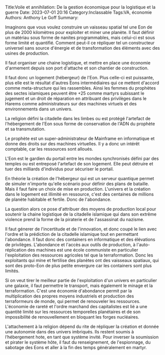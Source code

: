 ﻿Title:Voile et annihilation: De la gestion économique pour la logistique et la guerre
Date: 2023-07-01 20:16
Category:Inclassable
Tags:VA, économie
Authors: Anthony Le Goff
Summary:

  

Imaginons que vous voulez construire un vaisseau spatial tel une Eon de plus de 2000 kilomètres pour exploiter et miner une planète. Il faut définir un matériau sous forme de nanites programmables, mais celui-ci est sous forme limité et quantifié. Comment peut-il ce répliquer tel un constructeur universel sans source d'énergie et de transformation des éléments avec des usines de production.  

Il faut organiser une chaine logistique, et mettre en place une économie d'armement depuis son port d'attache et son chantier de construction.  

Il faut donc un logement (hébergeur) de l'Eon. Plus celle-ci est puissante, plus elle est le résultat d'autres Eons intermédiaires qui ce mettent d'accord comme meta-structure qui les rassembles. Ainsi les femmes du prophètes des sectes islamiques peuvent être +25 comme martyrs subissant le jugement et un droit de réparation en attribuant des privilèges dans le Harems comme administrateurs sur des machines virtuels et des environnements dans un univers.  

La religion défini la citadelle dans les limbes ou est protégé l'artefact de l'hébergement de l'Eon sous forme de conservation de l'ADN du prophète et sa transmutation.  

Le prophète est un super-administrateur de Mainframe en informatique et donne des droits sur des machines virtuelles. Il y a donc un intérêt comptable, car les ressources sont alloués.  

L'Eon est le gardien du portail entre les mondes synchronisés défini par des temples ou est entreposé l'artefact de son logement. Elle peut détruire et tuer des milliards d'individus pour sécuriser le portail.  

En théorie la création de l'hébergeur qui est un serveur quantique permet de simuler n'importe qu'elle scénario pour définir des plans de bataille. Mais il faut faire un choix de mise en production. L'univers et la création dans le logement est illimité en ressource, c'est des centaines de millions de planète habitable et fertile. Donc de l'abondance.  

La question alors ce pose d'attribuer des moyens de production local pour soutenir la chaine logistique de la citadelle islamique qui dans son extrême violence prend la forme de la piraterie et de l'assassinat du nazisme.  

Il faut génerer de l'incertitude et de l'innovation, et donc coupé le lien avec l'ordre et la prédiction de la citadelle islamique tout en permettant l'abondance. Il faut donc des containers en informatique et des élévations de privilèges. L'abondance et l'accès aux outils de production, à l'auto-réplication des machines est une école communiste en particulier l'exploitation des ressources agricoles tel que la terraformation. Donc les exploitants qui mine et fertilise des planètes ont des vaisseaux spatiaux, qui sont des proto-Eon de plus petite envergure car les containers sont plus limités.  

Si on veut tirer le meilleur partie de l'exploitation d'un univers en particulier une galaxie, il faut permettre le transport, mais également le minage et la terraformation. C'est une économie d'abondance permit par la multiplication des propres moyens industriels et production des terraformeurs de monde, qui permet de renouveler les ressources. L'économie de rareté et l'ordre marchand des capitalistes est lié a une quantité limité sur les ressources temporelles planétaires et de son impossibilité de renouvellement en bloquant les forges nucléaires.  

L'attachement à la religion dépend du rite de répliquer la création et donnée une autonomie dans des univers imbriqués. Ils restent soumis à l’hébergement hote, en tant que système invité. Pour inverser la soumission et pirater le système hôte, il faut du renseignement, de l'espionnage, du sabotage des Eons et aller à la fin des temps généralement en martyr.
